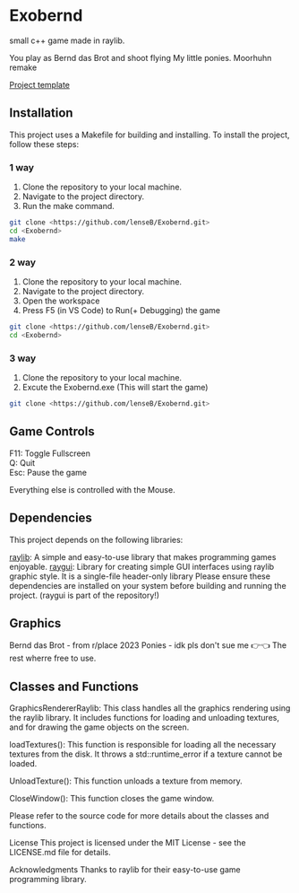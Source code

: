 # Exobernd
small c++ game made in raylib.

You play as Bernd das Brot and shoot flying My little ponies.
Moorhuhn remake

[Project template](https://github.com/educ8s/Raylib-CPP-Starter-Template-for-VSCODE-V2)

## Installation
This project uses a Makefile for building and installing. To install the project, follow these steps:
### 1 way
1. Clone the repository to your local machine.
2. Navigate to the project directory.
3. Run the make command.
```bash
git clone <https://github.com/lenseB/Exobernd.git>
cd <Exobernd>
make
```
### 2 way
1. Clone the repository to your local machine.
2. Navigate to the project directory.
3. Open the workspace
4. Press F5 (in VS Code) to Run(+ Debugging) the game
```bash
git clone <https://github.com/lenseB/Exobernd.git>
cd <Exobernd>
```

### 3 way
1. Clone the repository to your local machine.
2. Excute the Exobernd.exe (This will start the game)
```bash
git clone <https://github.com/lenseB/Exobernd.git>
```

## Game Controls
F11: Toggle Fullscreen  
Q: Quit  
Esc: Pause the game  
  
Everything else is controlled with the Mouse.

## Dependencies
This project depends on the following libraries:

[raylib](https://www.raylib.com/): A simple and easy-to-use library that makes programming games enjoyable.
[raygui](https://github.com/raysan5/raygui): Library for creating simple GUI interfaces using raylib graphic style. It is a single-file header-only library
Please ensure these dependencies are installed on your system before building and running the project. (raygui is part of the repository!)

## Graphics
Bernd das Brot - from r/place 2023
Ponies - idk pls don't sue me 👉👈
The rest wherre free to use.

## Classes and Functions
GraphicsRendererRaylib: This class handles all the graphics rendering using the raylib library. It includes functions for loading and unloading textures, and for drawing the game objects on the screen.

loadTextures(): This function is responsible for loading all the necessary textures from the disk. It throws a std::runtime_error if a texture cannot be loaded.

UnloadTexture(): This function unloads a texture from memory.

CloseWindow(): This function closes the game window.

Please refer to the source code for more details about the classes and functions.

License
This project is licensed under the MIT License - see the LICENSE.md file for details.

Acknowledgments
Thanks to raylib for their easy-to-use game programming library.
